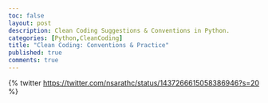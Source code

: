 ```yaml
---
toc: false
layout: post
description: Clean Coding Suggestions & Conventions in Python.
categories: [Python,CleanCoding]
title: "Clean Coding: Conventions & Practice"
published: true
comments: true
---
```

{% twitter https://twitter.com/nsarathc/status/1437266615058386946?s=20 %}

